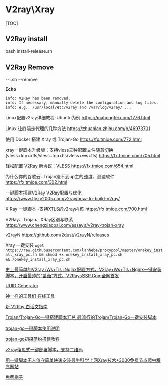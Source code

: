 # V2ray\Xray

[TOC]

## V2Ray install 

bash install-release.sh

## V2Ray Remove

--..sh	--remove

**Echo**
```Bash
info: V2Ray has been removed.
info: If necessary, manually delete the configuration and log files.
info: e.g., /usr/local/etc/v2ray and /var/log/v2ray/ ...
```

Linux配置v2ray详细教程-Ubuntu为例
https://mahongfei.com/1776.html

Linux 让终端走代理的几种方法
https://zhuanlan.zhihu.com/p/46973701

使用 Docker 搭建 Xray 或 Trojan-Go
https://fx.tmioe.com/772.html

xray一键脚本升级版：支持vless三种配置文件随意切换(vless+tcp+xtls/vless+tcp+tls/vless+ws+tls)
https://fx.tmioe.com/705.html

轻松配置 V2Ray 新协议：VLESS
https://fx.tmioe.com/654.html

为什么你的谷歌云+Trojan跑不到up主的速度、测速软件
https://fx.tmioe.com/302.html

一键脚本搭建V2Ray V2Ray配置与优化
https://www.flyzy2005.com/v2ray/how-to-build-v2ray/

X Ray 一键脚本 -支持XTLS的v2ray内核
https://fx.tmioe.com/700.html

V2Ray、Trojan、XRay区别与联系
https://www.chengxiaobai.com/essays/v2ray-trojan-xray

v2rayN
https://github.com/2dust/v2rayN/releases

Xray 一键安装
`wget https://raw.githubusercontent.com/lanhebe/proxypool/master/onekey_install_xray_pc.sh && chmod +x onekey_install_xray_pc.sh &&./onekey_install_xray_pc.sh`

[史上最简单的V2ray+Ws+Tls+Nginx配置方式，V2ray+Ws+Tls+Nginx一键安装脚本，开启最帅的“番茄”方式。V2RaysSSR.Com全网首发](https://www.v2rayssr.com/easyv2ray.html)

[UUID Generator](https://www.uuidgenerator.net/)

[神一样的工具们 在线工具](https://www.v2fly.org/awesome/tools.html#%E5%9C%A8%E7%BA%BF%E5%B7%A5%E5%85%B7)

[新 V2Ray 白话文指南](https://guide.v2fly.org/#%E5%A3%B0%E6%98%8E)

[Trojan/Trojan-Go一键搭建脚本汇总 最流行的Trojan/Trojan-Go一键安装脚本](https://ssr.tools/1660)

[trojan-go一键脚本使用说明](https://v2raytech.com/trojan-go-one-click-script/)

[trojan-go初探简约搭建教程](https://yugogo.xyz/?p=155)

[v2ray傻瓜式一键部署脚本，支持二维码](https://github.com/shellsec/v2ry.fun)

[用一键脚本无人值守简单快速安装最牛科学上网Xray技术+3000免费节点爬虫程序网站](https://yugogo.xyz/?p=1326)

[免费梯子](https://yugogo.xyz/?page_id=3)
